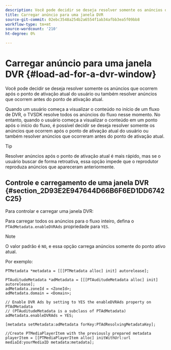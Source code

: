 ```yaml
---
description: Você pode decidir se deseja resolver somente os anúncios que ocorrem após o ponto de ativação atual do usuário ou também resolver anúncios que ocorrem antes do ponto de ativação atual.
title: Carregar anúncio para uma janela DVR
source-git-commit: 02ebc3548a254b2a6554f1ab34afbb3ea5f09bb8
workflow-type: tm+mt
source-wordcount: '210'
ht-degree: 0%

---
```


# Carregar anúncio para uma janela DVR {#load-ad-for-a-dvr-window}

Você pode decidir se deseja resolver somente os anúncios que ocorrem após o ponto de ativação atual do usuário ou também resolver anúncios que ocorrem antes do ponto de ativação atual.

Quando um usuário começa a visualizar o conteúdo no início de um fluxo de DVR, o TVSDK resolve todos os anúncios do fluxo nesse momento. No entanto, quando o usuário começa a visualizar o conteúdo em um ponto após o início do fluxo, é possível decidir se deseja resolver somente os anúncios que ocorrem após o ponto de ativação atual do usuário ou também resolver anúncios que ocorreram antes do ponto de ativação atual.

>[!TIP]
>
>Resolver anúncios após o ponto de ativação atual é mais rápido, mas se o usuário buscar de forma retroativa, essa opção impede que o reprodutor reproduza anúncios que apareceram anteriormente.

## Controle e carregamento de uma janela DVR {#section_2D93E2E947644D66B6F6ED1DD6742C25}

Para controlar e carregar uma janela DVR:

Para carregar todos os anúncios para o fluxo inteiro, defina o `PTAdMetadata.enableDVRAds` propriedade para `YES`.

>[!NOTE]
>
>O valor padrão é `NO`, e essa opção carrega anúncios somente do ponto ativo atual.

Por exemplo:

```
PTMetadata *metadata = [[[PTMetadata alloc] init] autorelease]; 
 
PTAuditudeMetadata *adMetadata = [[[PTAuditudeMetadata alloc] init] autorelease];  
adMetadata.zoneId = <ZoneId>; 
adMetadata.domain = <Domain>; 
 
// Enable DVR Ads by setting to YES the enableDVRAds property on PTAdMetadata  
// (PTAuditudeMetadata is a subclass of PTAdMetadata)  
adMetadata.enableDVRAds = YES; 
 
[metadata setMetadata:adMetadata forKey:PTAdResolvingMetadataKey]; 
 
//Create PTMediaPlayerItem with the previously prepared metadata    
playerItem = [[PTMediaPlayerItem alloc] initWithUrl:url mediaId:yourMediaID metadata:metadata]; 
```
